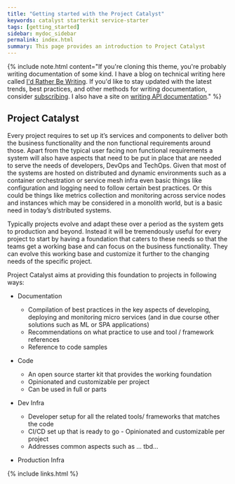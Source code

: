 ```yaml
---
title: "Getting started with the Project Catalyst"
keywords: catalyst starterkit service-starter
tags: [getting_started]
sidebar: mydoc_sidebar
permalink: index.html
summary: This page provides an introduction to Project Catalyst
---
```


{% include note.html content="If you're cloning this theme, you're probably writing documentation of some kind. I have a blog on technical writing here called <a alt='technical writing blog' href='http://idratherbewriting.com'>I'd Rather Be Writing</a>. If you'd like to stay updated with the latest trends, best practices, and other methods for writing documentation, consider <a href='https://tinyletter.com/tomjoht'>subscribing</a>. I also have a site on <a href='http://idratherbewriting.com/learnapidoc'>writing API documentation</a>." %}

## Project Catalyst

Every project requires to set up it’s services and components to deliver both the business functionality and the non functional requirements around those. Apart from the typical user facing non functional requirements a system will also have aspects that need to be put in place that are needed to serve the needs of developers, DevOps and TechOps. Given that most of the systems are hosted on distributed and dynamic environments such as a container orchestration or service mesh infra even basic things like configuration and logging need to follow certain best practices. Or this could be things like metrics collection and monitoring across service nodes and instances which may be considered in a monolith world, but is a basic need in today’s distributed systems. 

Typically projects evolve and adapt these over a period as the system gets to production and beyond. Instead it will be tremendously useful for every project to start by having a foundation that caters to these needs so that the teams get a working base and can focus on the business functionality. They can evolve this working base and customize it further to the changing needs of the specific project.

Project Catalyst aims at providing this foundation to projects in following ways:
* Documentation
  * Compilation of best practices in the key aspects of developing, deploying and monitoring micro services (and in due course other solutions such as ML or SPA applications)
  * Recommendations on what practice to use and tool / framework references
  * Reference to code samples

* Code
  * An open source starter kit that provides the working foundation
  * Opinionated and customizable per project
  * Can be used in full or parts

* Dev Infra
  * Developer setup for all the related tools/ frameworks that matches the code
  * CI/CD  set up that is ready to go - Opinionated and customizable per project
  * Addresses common aspects such as ... tbd...

* Production Infra

{% include links.html %}
